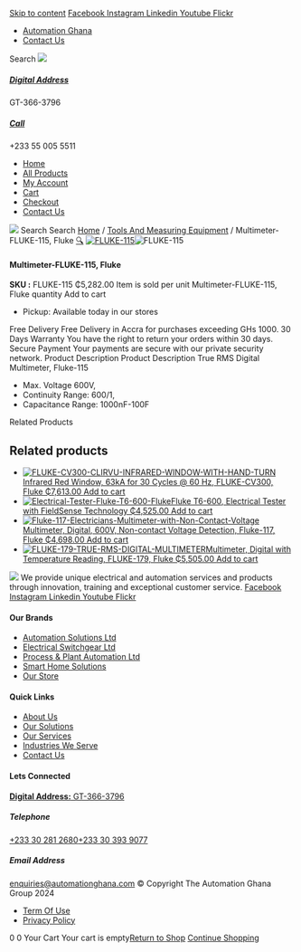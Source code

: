 [Skip to content](https://store.automationghana.com/product/multimeter-fluke-115-fluke/#content)
[ Facebook ](https://www.facebook.com/automationgh/) [ Instagram ](https://www.instagram.com/automationgh/) [ Linkedin ](https://www.linkedin.com/company/the-automation-ghana-limited/) [ Youtube ](https://www.youtube.com/channel/UCurrRDUSm5oIW39VXjn1u0w) [ Flickr ](https://www.flickr.com/photos/181794037@N07/)
  * [ Automation Ghana ](https://automationghana.com)
  * [ Contact Us ](https://store.automationghana.com/contact/)


Search
[ ![](https://store.automationghana.com/wp-content/uploads/2024/04/Website-TAGG-Logo-BLUE.png) ](https://store.automationghana.com/)
[ ](https://maps.app.goo.gl/m4xeaagWCNbLk4jM6)
#####  [ Digital Address ](https://maps.app.goo.gl/m4xeaagWCNbLk4jM6)
GT-366-3796 
[ ](tel:+233550055511)
#####  [ Call ](tel:+233550055511)
+233 55 005 5511 
  * [Home](https://store.automationghana.com/)
  * [All Products](https://store.automationghana.com/shop/)
  * [My Account](https://store.automationghana.com/my-account/)
  * [Cart](https://store.automationghana.com/cart/)
  * [Checkout](https://store.automationghana.com/checkout/)
  * [Contact Us](https://store.automationghana.com/contact/)


[![](https://store.automationghana.com/wp-content/uploads/2024/04/AutomationGhana_logo_white.png)](https://store.automationghana.com)
Search
Search
[Home](https://store.automationghana.com) / [Tools And Measuring Equipment](https://store.automationghana.com/product-category/tools-and-measuring-equipment/) / Multimeter-FLUKE-115, Fluke
[🔍](https://store.automationghana.com/product/multimeter-fluke-115-fluke/)
[![FLUKE-115](https://store.automationghana.com/wp-content/uploads/2020/04/FLUKE-115.jpg)](https://store.automationghana.com/wp-content/uploads/2020/04/FLUKE-115.jpg)![FLUKE-115](https://store.automationghana.com/wp-content/uploads/2020/04/FLUKE-115.jpg)
####  Multimeter-FLUKE-115, Fluke 
**SKU :** FLUKE-115 
₵5,282.00
Item is sold per unit
Multimeter-FLUKE-115, Fluke quantity
Add to cart
  * Pickup: Available today in our stores


Free Delivery 
Free Delivery in Accra for purchases exceeding GHs 1000. 
30 Days Warranty 
You have the right to return your orders within 30 days. 
Secure Payment 
Your payments are secure with our private security network. 
Product Description
Product Description
True RMS Digital Multimeter, Fluke-115 
  * Max. Voltage 600V,
  * Continuity Range: 600/1,
  * Capacitance Range: 1000nF-100F


Related Products 
## Related products
  * [![FLUKE-CV300-CLIRVU-INFRARED-WINDOW-WITH-HAND-TURN](https://store.automationghana.com/wp-content/uploads/2020/04/FLUKE-CV300-CLIRVU-INFRARED-WINDOW-WITH-HAND-TURN-270x300.jpg)Infrared Red Window, 63kA for 30 Cycles @ 60 Hz, FLUKE-CV300, Fluke ₵7,613.00 ](https://store.automationghana.com/product/ir-window-fluke-cv300-fluke/)
[Add to cart](https://store.automationghana.com/product/multimeter-fluke-115-fluke/?add-to-cart=2008)
  * [![Electrical-Tester-Fluke-T6-600-Fluke](https://store.automationghana.com/wp-content/uploads/2020/04/Electrical-Tester-Fluke-T6-600-Fluke-300x300.png)Fluke T6-600, Electrical Tester with FieldSense Technology ₵4,525.00 ](https://store.automationghana.com/product/electrical-tester-fluke-t6-600-fluke/)
[Add to cart](https://store.automationghana.com/product/multimeter-fluke-115-fluke/?add-to-cart=2004)
  * [![Fluke-117-Electricians-Multimeter-with-Non-Contact-Voltage](https://store.automationghana.com/wp-content/uploads/2020/04/Fluke-117-Electricians-Multimeter-with-Non-Contact-Voltage-300x300.png)Multimeter, Digital, 600V, Non-contact Voltage Detection, Fluke-117, Fluke ₵4,698.00 ](https://store.automationghana.com/product/digital-multimeter-fluke-117-fluke/)
[Add to cart](https://store.automationghana.com/product/multimeter-fluke-115-fluke/?add-to-cart=1998)
  * [![FLUKE-179-TRUE-RMS-DIGITAL-MULTIMETER](https://store.automationghana.com/wp-content/uploads/2020/04/FLUKE-179-TRUE-RMS-DIGITAL-MULTIMETER-300x300.jpg)Multimeter, Digital with Temperature Reading, FLUKE-179, Fluke ₵5,505.00 ](https://store.automationghana.com/product/digital-multimeter-fluke-179-fluke/)
[Add to cart](https://store.automationghana.com/product/multimeter-fluke-115-fluke/?add-to-cart=1999)


![](https://store.automationghana.com/wp-content/uploads/2024/04/AutomationGhana_logo_white.png)
We provide unique electrical and automation services and products through innovation, training and exceptional customer service.
[ Facebook ](https://www.facebook.com/automationgh/) [ Instagram ](https://www.instagram.com/automationgh/) [ Linkedin ](https://www.linkedin.com/company/the-automation-ghana-limited/) [ Youtube ](https://www.youtube.com/channel/UCurrRDUSm5oIW39VXjn1u0w) [ Flickr ](https://www.flickr.com/photos/181794037@N07/)
#### Our Brands
  * [ Automation Solutions Ltd ](https://store.automationghana.com/product/multimeter-fluke-115-fluke/)
  * [ Electrical Switchgear Ltd ](https://store.automationghana.com/product/multimeter-fluke-115-fluke/)
  * [ Process & Plant Automation Ltd ](https://store.automationghana.com/product/multimeter-fluke-115-fluke/)
  * [ Smart Home Solutions ](https://store.automationghana.com/product/multimeter-fluke-115-fluke/)
  * [ Our Store ](https://store.automationghana.com/product/multimeter-fluke-115-fluke/)


#### Quick Links
  * [ About Us ](https://store.automationghana.com/product/multimeter-fluke-115-fluke/)
  * [ Our Solutions ](https://store.automationghana.com/product/multimeter-fluke-115-fluke/)
  * [ Our Services ](https://store.automationghana.com/product/multimeter-fluke-115-fluke/)
  * [ Industries We Serve ](https://store.automationghana.com/product/multimeter-fluke-115-fluke/)
  * [ Contact Us ](https://store.automationghana.com/product/multimeter-fluke-115-fluke/)


#### Lets Connected
[**Digital Address:** GT-366-3796](https://maps.app.goo.gl/m4xeaagWCNbLk4jM6)
#####  Telephone 
[ +233 30 281 2680](tel:+233302812680)[+233 30 393 9077](https://store.automationghana.com/product/multimeter-fluke-115-fluke/+233303939077)
#####  Email Address 
enquiries@automationghana.com 
© Copyright The Automation Ghana Group 2024
  * [ Term Of Use ](https://store.automationghana.com/product/multimeter-fluke-115-fluke/)
  * [ Privacy Policy ](https://store.automationghana.com/product/multimeter-fluke-115-fluke/)


0
0
Your Cart
Your cart is empty[Return to Shop](https://store.automationghana.com/shop/)
[Continue Shopping](https://store.automationghana.com/product/multimeter-fluke-115-fluke/)
